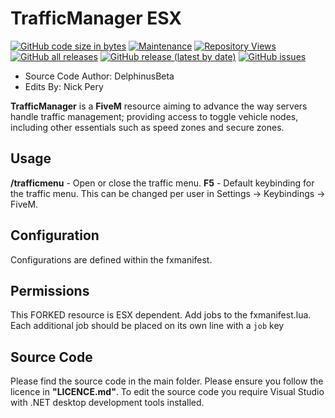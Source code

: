 # TrafficManager ESX
[![GitHub code size in bytes](https://img.shields.io/github/languages/code-size/nick-perry14/TrafficManager)](#)
[![Maintenance](https://img.shields.io/maintenance/yes/2021)](#)
[![Repository Views](https://komarev.com/ghpvc/?username=nick-perry14-TrafficManager&label=Repository+Hits&style=flat&color=brightgreen)](#)
[![GitHub all releases](https://img.shields.io/github/downloads/nick-perry14/TrafficManagerESX/total)](https://github.com/nick-perry14/TrafficManagerESX/releases)
[![GitHub release (latest by date)](https://img.shields.io/github/v/release/nick-perry14/TrafficManagerESX)](https://github.com/nick-perry14/TrafficManagerESX/releases/latest)
[![GitHub issues](https://img.shields.io/github/issues/nick-perry14/TrafficManagerESX)](https://github.com/nick-perry14/TrafficManagerESX/issues)

- Source Code Author: DelphinusBeta
- Edits By: Nick Pery

**TrafficManager** is a **FiveM** resource aiming to advance the way servers handle traffic management; providing access to toggle vehicle nodes, including other essentials such as speed zones and secure zones.

## Usage
**/trafficmenu** - Open or close the traffic menu.
**F5** - Default keybinding for the traffic menu. This can be changed per user in Settings -> Keybindings -> FiveM.

## Configuration
Configurations are defined within the fxmanifest.

## Permissions
This FORKED resource is ESX dependent.  Add jobs to the fxmanifest.lua.  Each additional job should be placed on its own line with a ```job``` key 
  
## Source Code
Please find the source code in the main folder. Please ensure you follow the licence in **"LICENCE.md"**. To edit the source code you require Visual Studio with .NET desktop development tools installed.


